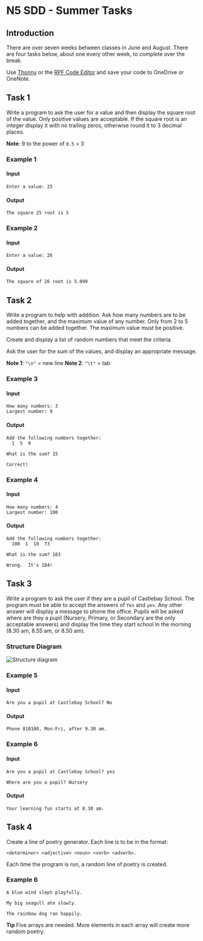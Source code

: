 # N5 SDD - Summer Tasks

## Introduction

There are over seven weeks between classes in June and August.  There are four tasks below, about one every other week, to complete over the break.

Use [Thonny](https://thonny.org/) or the [RPF Code Editor](https://editor.raspberrypi.org/en/) and save your code to OneDrive or OneNote.

## Task 1

Write a program to ask the user for a value and then display the square root of the value.  Only positive values are acceptable.  If the square root is an integer display it with no trailing zeros, otherwise round it to 3 decimal places.

__Note__:  9 to the power of `0.5` = 3

### Example 1

#### Input

```
Enter a value: 25
```

#### Output

```
The square 25 root is 5
```


### Example 2

#### Input

```
Enter a value: 26
```

#### Output

```
The square of 26 root is 5.099
```

## Task 2

Write a program to help with addition.  Ask how many numbers are to be added together, and the maximum value of any number.  Only from 2 to 5 numbers can be added together.  The maximum value must be positive.

Create and display a list of random numbers that meet the criteria.

Ask the user for the sum of the values, and display an appropriate message.

__Note 1__: `"\n"` = new line
__Note 2__: `"\t"` = tab

### Example 3

#### Input

```
How many numbers: 3
Largest number: 9
```

#### Output

```
Add the following numbers together:
  1  5  9

What is the sum? 15

Correct!
```

### Example 4

#### Input

```
How many numbers: 4
Largest number: 100
```

#### Output

```
Add the following numbers together:
  100  1  10  73

What is the sum? 183

Wrong.  It's 184!
```

## Task 3

Write a program to ask the user if they are a pupil of Castlebay School.  The program must be able to accept the answers of `Yes` and `yes`.  Any other answer will display a message to phone the office.  Pupils will be asked where are they a pupil (Nursery, Primary, or Secondary are the only acceptable answers) and display the time they start school in the morning (8.30&nbsp;am, 8.55&nbsp;am, or 8.50&nbsp;am).

### Structure Diagram

![Structure diagram](images/N5-SDD-School-Pupil.png "Structure diagram")

### Example 5

#### Input

```
Are you a pupil at Castlebay School? No
```

#### Output

```
Phone 810100, Mon-Fri, after 9.30 am.
```

### Example 6

#### Input

```
Are you a pupil at Castlebay School? yes

Where are you a pupil? Nursery
```

#### Output

```
Your learning fun starts at 8.30 am.
```

## Task 4

Create a line of poetry generator.  Each line is to be in the format:

```
<determiner> <adjective> <noun> <verb> <adverb>.
```
Each time the program is run, a random line of poetry is created.

### Example 6

```
A blue wind slept playfully.
```

```
My big seagull ate slowly.
```

```
The rainbow dog ran happily.
```

__Tip__ Five arrays are needed.  More elements in each array will create more random poetry.
